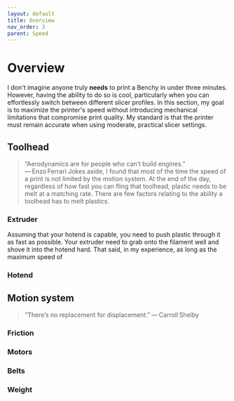 ```yaml
---
layout: default
title: Overview
nav_order: 3
parent: Speed
---
```

# Overview

I don't imagine anyone truly **needs** to print a Benchy in under three minutes. However, having the ability to do so is cool, particularly when you can effortlessly switch between different slicer profiles. In this section, my goal is to maximize the printer's speed without introducing mechanical limitations that compromise print quality. My standard is that the printer must remain accurate when using moderate, practical slicer settings.

## Toolhead
> “Aerodynamics are for people who can’t build engines.” — Enzo Ferrari 
Jokes aside, I found that most of the time the speed of a print is not limited by the motion system. At the end of the day, regardless of how fast you can fling that toolhead, plastic needs to be melt at a matching rate. There are few factors relating to the ability a toolhead has to melt plastics. 

### Extruder
Assuming that your hotend is capable, you need to push plastic through it as fast as possible. Your extruder need to grab onto the filament well and shove it into the hotend hard.  That said, in my experience, as long as the maximum speed of

### Hotend

## Motion system
> “There’s no replacement for displacement.” — Carroll Shelby

### Friction

### Motors

### Belts

### Weight